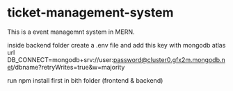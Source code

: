 # ticket-management-system

This is a event managemnt system in MERN.


inside backend folder create a .env file and add this key with mongodb atlas url
DB_CONNECT=mongodb+srv://user:password@cluster0.gfx2m.mongodb.net/dbname?retryWrites=true&w=majority

run npm install first in bith folder (frontend & backend)
